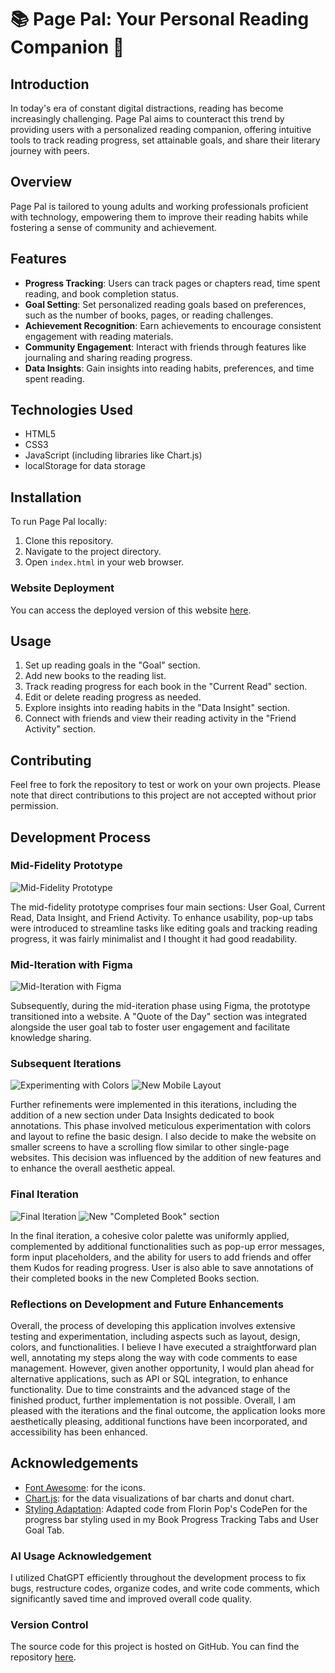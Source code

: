 # 📚 Page Pal: Your Personal Reading Companion 📖

## Introduction

In today's era of constant digital distractions, reading has become increasingly challenging. Page Pal aims to counteract this trend by providing users with a personalized reading companion, offering intuitive tools to track reading progress, set attainable goals, and share their literary journey with peers.

## Overview

Page Pal is tailored to young adults and working professionals proficient with technology, empowering them to improve their reading habits while fostering a sense of community and achievement.

## Features

- **Progress Tracking**: Users can track pages or chapters read, time spent reading, and book completion status.
- **Goal Setting**: Set personalized reading goals based on preferences, such as the number of books, pages, or reading challenges.
- **Achievement Recognition**: Earn achievements to encourage consistent engagement with reading materials.
- **Community Engagement**: Interact with friends through features like journaling and sharing reading progress.
- **Data Insights**: Gain insights into reading habits, preferences, and time spent reading.

## Technologies Used

- HTML5
- CSS3
- JavaScript (including libraries like Chart.js)
- localStorage for data storage

## Installation

To run Page Pal locally:

1. Clone this repository.
2. Navigate to the project directory.
3. Open `index.html` in your web browser.

### Website Deployment
You can access the deployed version of this website [here](https://pagepal.me/public/index.html).

## Usage

1. Set up reading goals in the "Goal" section.
2. Add new books to the reading list.
3. Track reading progress for each book in the "Current Read" section.
4. Edit or delete reading progress as needed.
5. Explore insights into reading habits in the "Data Insight" section.
6. Connect with friends and view their reading activity in the "Friend Activity" section.

## Contributing

Feel free to fork the repository to test or work on your own projects. Please note that direct contributions to this project are not accepted without prior permission.

## Development Process

### Mid-Fidelity Prototype
![Mid-Fidelity Prototype](iteration/iteration1.png)

The mid-fidelity prototype comprises four main sections: User Goal, Current Read, Data Insight, and Friend Activity. To enhance usability, pop-up tabs were introduced to streamline tasks like editing goals and tracking reading progress, it was fairly minimalist and I thought it had good readability.

### Mid-Iteration with Figma
![Mid-Iteration with Figma](iteration/iteration2.png)

Subsequently, during the mid-iteration phase using Figma, the prototype transitioned into a website. A "Quote of the Day" section was integrated alongside the user goal tab to foster user engagement and facilitate knowledge sharing.

### Subsequent Iterations
![Experimenting with Colors](iteration/iteration3.png)
![New Mobile Layout](iteration/iteration3.5.png)

Further refinements were implemented in this iterations, including the addition of a new section under Data Insights dedicated to book annotations. This phase involved meticulous experimentation with colors and layout to refine the basic design. I also decide to make the website on smaller screens to have a scrolling flow similar to other single-page websites. This decision was influenced by the addition of new features and to enhance the overall aesthetic appeal.

### Final Iteration
![Final Iteration](iteration/iteration5.png)
![New "Completed Book" section](iteration/iteration4.pngage)

In the final iteration, a cohesive color palette was uniformly applied, complemented by additional functionalities such as pop-up error messages, form input placeholders, and the ability for users to add friends and offer them Kudos for reading progress. User is also able to save annotations of their completed books in the new Completed Books section.

### Reflections on Development and Future Enhancements
Overall, the process of developing this application involves extensive testing and experimentation, including aspects such as layout, design, colors, and functionalities. I believe I have executed a straightforward plan well, annotating my steps along the way with code comments to ease management. However, given another opportunity, I would plan ahead for alternative applications, such as API or SQL integration, to enhance functionality. Due to time constraints and the advanced stage of the finished product, further implementation is not possible. Overall, I am pleased with the iterations and the final outcome, the application looks more aesthetically pleasing, additional functions have been incorporated, and accessibility has been enhanced.


## Acknowledgements

- [Font Awesome](https://fontawesome.com/): for the icons.
- [Chart.js](https://www.chartjs.org/): for the data visualizations of bar charts and donut chart.
- [Styling Adaptation](https://codepen.io/FlorinPop17/pen/yLyzmLZ): Adapted code from Florin Pop's CodePen for the progress bar styling used in my Book Progress Tracking Tabs and User Goal Tab.

### AI Usage Acknowledgement
I utilized ChatGPT efficiently throughout the development process to fix bugs, restructure codes, organize codes, and write code comments, which significantly saved time and improved overall code quality.

### Version Control
The source code for this project is hosted on GitHub. You can find the repository [here](https://github.com/lhoa4904/lhoa4904.github.io).